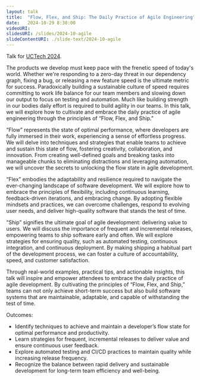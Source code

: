 ```yaml
---
layout: talk
title:  "Flow, Flex, and Ship: The Daily Practice of Agile Engineering"
date:   2024-10-29 8:30:00
videoURI:
slidesURI: /slides/2024-10-agile
slideContentURI: ./slide-text/2024-10-agile
---
```


Talk for [UCTech 2024](http://uctech2024.ucdavis.edu).

The products we develop must keep pace with the frenetic speed of today's world. Whether we're responding to a zero-day threat in our dependency graph, fixing a bug, or releasing a new feature speed is the ultimate metric for success. Paradoxically building a sustainable culture of speed requires committing to work life balance for our team members and slowing down our output to focus on testing and automation. Much like building strength in our bodies daily effort is required to build agility in our teams. In this talk, we will explore how to cultivate and embrace the daily practice of agile engineering through the principles of “Flow, Flex, and Ship.”

“Flow” represents the state of optimal performance, where developers are fully immersed in their work, experiencing a sense of effortless progress. We will delve into techniques and strategies that enable teams to achieve and sustain this state of flow, fostering creativity, collaboration, and innovation. From creating well-defined goals and breaking tasks into manageable chunks to eliminating distractions and leveraging automation, we will uncover the secrets to unlocking the flow state in agile development.

“Flex” embodies the adaptability and resilience required to navigate the ever-changing landscape of software development. We will explore how to embrace the principles of flexibility, including continuous learning, feedback-driven iterations, and embracing change. By adopting flexible mindsets and practices, we can overcome challenges, respond to evolving user needs, and deliver high-quality software that stands the test of time.

“Ship” signifies the ultimate goal of agile development: delivering value to users. We will discuss the importance of frequent and incremental releases, empowering teams to ship software early and often. We will explore strategies for ensuring quality, such as automated testing, continuous integration, and continuous deployment. By making shipping a habitual part of the development process, we can foster a culture of accountability, speed, and customer satisfaction.

Through real-world examples, practical tips, and actionable insights, this talk will inspire and empower attendees to embrace the daily practice of agile development. By cultivating the principles of “Flow, Flex, and Ship,” teams can not only achieve short-term success but also build software systems that are maintainable, adaptable, and capable of withstanding the test of time.

Outcomes:

- Identify techniques to achieve and maintain a developer’s flow state for optimal performance and productivity.
- Learn strategies for frequent, incremental releases to deliver value and ensure continuous user feedback.
- Explore automated testing and CI/CD practices to maintain quality while increasing release frequency.
- Recognize the balance between rapid delivery and sustainable development for long-term team efficiency and well-being.
